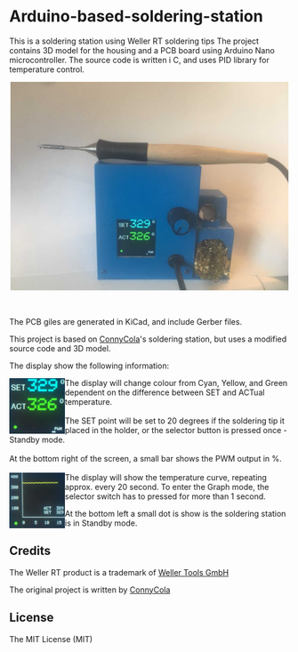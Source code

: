 # Arduino-based-soldering-station
This is a soldering station using Weller RT soldering tips
The project contains 3D model for the housing and a PCB board using Arduino Nano microcontroller.
The source code is written i C, and uses PID library for temperature control.

<p align="center">
  <img align="center" width="500" src="Soldering%20Station.png">
</p>

<br/>
<br/>
The PCB giles are generated in KiCad, and include Gerber files.

This project is based on [ConnyCola](https://github.com/ConnyCola/SolderingStation/tree/master/3D)'s soldering station, but uses a modified source code and 3D model.

The display show the following information:

<img align="left" width="100" height="100" src="SET_ST.png">
The display will change colour from Cyan, Yellow, and Green dependent on the difference between SET and ACTual temperature. 
<br/>
<br/>
The SET point will be set to 20 degrees if the soldering tip it placed in the holder, or the selector button is pressed once - Standby mode.<br/><br/>
At the bottom right of the screen, a small bar shows the PWM output in %. 
<br/>
<br/>

<img align="left" width="100" height="100" src="Grapth_ST.png">
The display will show the temperature curve, repeating approx. every 20 second. To enter the Graph mode, the selector switch has to pressed for more than 1 second.

At the bottom left a small dot is show is the soldering station is in Standby mode.

## Credits

The Weller RT product is a trademark of [Weller Tools GmbH](https://www.weller-tools.com/index.html)

The original project is written by [ConnyCola](https://github.com/ConnyCola/SolderingStation/tree/master/3D)

## License

The MIT License (MIT)
